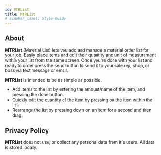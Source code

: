 ```yaml
---
id: MTRList
title: MTRList
# sidebar_label: Style Guide
---
```


## About

**MTRList** (Material List) lets you add and manage a material order list for your job. Easily place items and edit their quantity and unit of measurement within your list from the same screen. Once you're done with your list and ready to order press the send button to send it to your sale rep, shop, or boss via text message or email.

**MTRList** is intended to be as simple as possible.

* Add items to the list by entering the amount/name of the item, and pressing the done button.
* Quickly edit the quantity of the item by pressing on the item within the list.
* Rearrange the list by pressing down on an item for a second and then drag.

## Privacy Policy

**MTRList** does not use, or collect any personal data from it's users. All data is stored locally.
